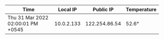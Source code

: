 | Time     | Local IP | Public IP | Temperature |
| ----------- | ----------- | ----------- | ----------- |
| Thu 31 Mar 2022 02:00:01 PM +0545      | 10.0.2.133     | 122.254.86.54  | 52.6° |
